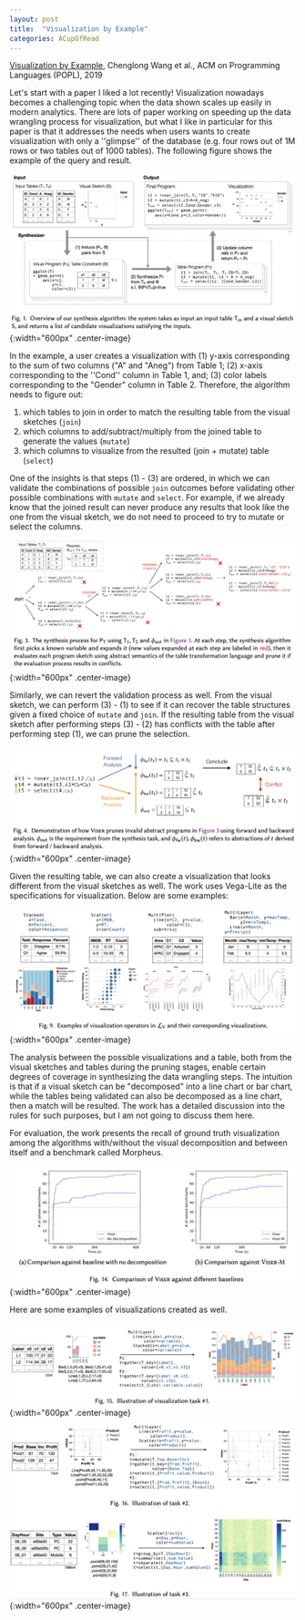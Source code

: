 ```yaml
---
layout: post
title:  "Visualization by Example"
categories: ACupOfRead
---
```


[Visualization by Example](https://arxiv.org/pdf/1911.09668.pdf), Chenglong Wang et al., ACM on Programming Languages (POPL), 2019

Let's start with a paper I liked a lot recently! Visualization nowadays becomes a challenging topic when the data shown scales up easily in modern analytics. There are lots of paper working on speeding up the data wrangling process for visualization, but what I like in particular for this paper is that it addresses the needs when users wants to create visualization with only a ''glimpse'' of the database (e.g. four rows out of 1M rows or two tables out of 1000 tables). The following figure shows the example of the query and result.

![Query Example](/assets/images/digest/1025/1025_1.png){:width="600px" .center-image}

In the example, a user creates a visualization with (1) y-axis corresponding to the sum of two columns ("A" and "Aneg") from Table 1; (2) x-axis corresponding to the ''Cond'' column in Table 1, and; (3) color labels corresponding to the "Gender" column in Table 2. Therefore, the algorithm needs to figure out:

1. which tables to join in order to match the resulting table from the visual sketches (``join``)
2. which columns to add/subtract/multiply from the joined table to generate the values (``mutate``)
3. which columns to visualize from the resulted (join + mutate) table (``select``)

One of the insights is that steps (1) - (3) are ordered, in which we can validate the combinations of possible ``join`` outcomes before validating other possible combinations with ``mutate`` and ``select``. For example, if we already know that the joined result can never produce any results that look like the one from the visual sketch, we do not need to proceed to try to mutate or select the columns.

![Pruning](/assets/images/digest/1025/1025_2.png){:width="600px" .center-image}

Similarly, we can revert the validation process as well. From the visual sketch, we can perform (3) - (1) to see if it can recover the table structures given a fixed choice of ``mutate`` and ``join``. If the resulting table from the visual sketch after performing steps (3) - (2) has conflicts with the table after performing step (1), we can prune the selection.

![Analysis](/assets/images/digest/1025/1025_3.png){:width="600px" .center-image}

Given the resulting table, we can also create a visualization that looks different from the visual sketches as well. The work uses Vega-Lite as the specifications for visualization. Below are some examples:

![Analysis](/assets/images/digest/1025/1025_4.png){:width="600px" .center-image}

The analysis between the possible visualizations and a table, both from the visual sketches and tables during the pruning stages, enable certain degrees of coverage in synthesizing the data wrangling steps. The intuition is that if a visual sketch can be "decomposed" into a line chart or bar chart, while the tables being validated can also be decomposed as a line chart, then a match will be resulted. The work has a detailed discussion into the rules for such purposes, but I am not going to discuss them here.

For evaluation, the work presents the recall of ground truth visualization among the algorithms with/without the visual decomposition and between itself and a benchmark called Morpheus.

![Analysis](/assets/images/digest/1025/1025_5.png){:width="600px" .center-image}

Here are some examples of visualizations created as well.

![Analysis](/assets/images/digest/1025/1025_6.png){:width="600px" .center-image}
![Analysis](/assets/images/digest/1025/1025_7.png){:width="600px" .center-image}